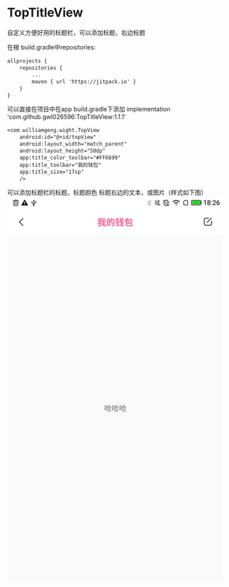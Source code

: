 # TopTitleView
自定义方便好用的标题栏，可以添加标题，右边标题

在根 build.gradle中repositories:

	allprojects {
		repositories {
			...
			maven { url 'https://jitpack.io' }
		}
	}

可以直接在项目中在app build.gradle下添加
implementation 'com.github.gwl026596:TopTitleView:1.1.1'

```
<com.williamgeng.wight.TopView
    android:id="@+id/topView"
    android:layout_width="match_parent"
    android:layout_height="50dp"
    app:title_color_toolbar="#FF6699"
    app:title_toolbar="我的钱包"
    app:title_size="17sp"
    />
```

可以添加标题栏的标题，标题颜色 标题右边的文本，或图片（样式如下图）
![image](https://github.com/gwl026596/TopTitleView/blob/master/app/src/main/res/mipmap-xxhdpi/test.jpg?raw=true)

